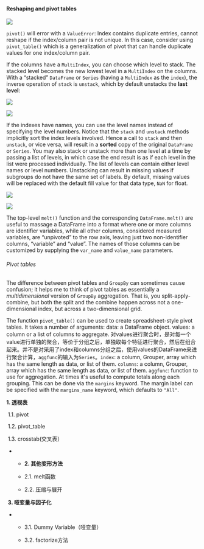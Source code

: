 #### Reshaping and pivot tables

![](D:/MarkDown/picture/1/154.png)

`pivot()` will error with a `ValueError`: Index contains duplicate entries, cannot reshape if the index/column pair is not unique. In this case, consider using `pivot_table()` which is a generalization of pivot that can handle duplicate values for one index/column pair.

If the columns have a `MultiIndex`, you can choose which level to stack. The stacked level becomes the new lowest level in a `MultiIndex` on the columns. With a “stacked” `DataFrame` or `Series` (having a `MultiIndex` as the `index`), the inverse operation of `stack` is `unstack`, which by default unstacks the **last level**:

![](D:/MarkDown/picture/1/155.png)

![](D:/MarkDown/picture/1/156.png)

If the indexes have names, you can use the level names instead of specifying the level numbers. Notice that the `stack` and `unstack` methods implicitly sort the index levels involved. Hence a call to `stack` and then `unstack`, or vice versa, will result in a **sorted** copy of the original `DataFrame` or `Series`. You may also stack or unstack more than one level at a time by passing a list of levels, in which case the end result is as if each level in the list were processed individually. The list of levels can contain either level names or level numbers. Unstacking can result in missing values if subgroups do not have the same set of labels. By default, missing values will be replaced with the default fill value for that data type, `NaN` for float.

![](D:/MarkDown/picture/1/157.png)

![](D:/MarkDown/picture/1/158.png)

The top-level `melt()` function and the corresponding `DataFrame.melt()` are useful to massage a DataFrame into a format where one or more columns are identifier variables, while all other columns, considered measured variables, are “unpivoted” to the row axis, leaving just two non-identifier columns, “variable” and “value”. The names of those columns can be customized by supplying the `var_name` and `value_name` parameters.

###### Pivot tables

The difference between pivot tables and ``GroupBy`` can sometimes cause confusion; it helps me to think of pivot tables as essentially a *multidimensional* version of ``GroupBy`` aggregation.
That is, you split-apply-combine, but both the split and the combine happen across not a one-dimensional index, but across a two-dimensional grid.

The function `pivot_table()` can be used to create spreadsheet-style pivot tables. It takes a number of arguments: data: a DataFrame object. values: a column or a list of columns to aggregate. 对values进行聚合时，是对每一个value进行单独的聚合，等价于分组之后，单独取每个特征进行聚合，然后在组合起来。并不是对采用了index和columns分组之后，使用values的DataFrame来进行聚合计算，`aggfunc`的输入为`Series`。`index`: a column, Grouper, array which has the same length as data, or list of them. `columns`: a column, Grouper, array which has the same length as data, or list of them.  `aggfunc`: function to use for aggregation. At times it's useful to compute totals along each grouping. This can be done via the ``margins`` keyword. The margin label can be specified with the ``margins_name`` keyword, which defaults to ``"All"``.

**1. 透视表**

​         1.1. pivot

​         1.2. pivot_table

​         1.3. crosstab(交叉表）

- -  **2. 其他变形方法**

  -  2.1. melt函数

  -  2.2. 压缩与展开

​        **3. 哑变量与因子化**

- -   3.1. Dummy Variable（哑变量）

  -   3.2. factorize方法